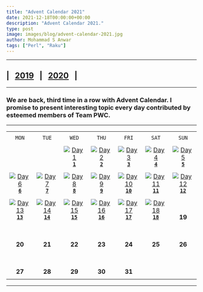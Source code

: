 ```yaml
---
title: "Advent Calendar 2021"
date: 2021-12-18T00:00:00+00:00
description: "Advent Calendar 2021."
type: post
image: images/blog/advent-calendar-2021.jpg
author: Mohammad S Anwar
tags: ["Perl", "Raku"]
---
```

***

## | &nbsp; [**2019**](/blog/advent-calendar-2019) &nbsp; | &nbsp; [**2020**](/blog/advent-calendar-2020) &nbsp; |

***

### We are back, third time in a row with **Advent Calendar**. I promise to present interesting topic every day contributed by esteemed members of **Team PWC**.

***

| | | | | | | |
| :---: | :---: | :---: | :---: | :---: | :---: | :---: |
| | | | | | | |
| `MON`<br> |  `TUE`<br> | `WED`<br> |  `THU`<br>| `FRI`<br>|  `SAT`<br> |  `SUN`<br> |
| | | | | | | |
| <br><br><br>             | <br><br><br> |   [![Day 1](/images/blog/2021-12-01-thumbnail.jpg "Palindrome Number by Abigail")](/blog/advent-calendar-2021-12-01)<br>[**`1`**](/blog/advent-calendar-2021-12-01)          | [![Day 2](/images/blog/2021-12-02-thumbnail.jpg "Edit Distance by Dave Jacoby")](/blog/advent-calendar-2021-12-02)<br>[**`2`**](/blog/advent-calendar-2021-12-02)  | [![Day 3](/images/blog/2021-12-03-thumbnail.jpg "Caesar Cipher by Arne Sommer")](/blog/advent-calendar-2021-12-03)<br>[**`3`**](/blog/advent-calendar-2021-12-03)      | [![Day 4](/images/blog/2021-12-04-thumbnail.jpg "Triangle Sum by Flavio Poletti")](/blog/advent-calendar-2021-12-04)<br>[**`4`**](/blog/advent-calendar-2021-12-04)      | [![Day 5](/images/blog/2021-12-05-thumbnail.jpg "Pack a Spiral by Simon Green")](/blog/advent-calendar-2021-12-05)<br>[**`5`**](/blog/advent-calendar-2021-12-05)      |
| | | | | | | |
| [![Day 6](/images/blog/2021-12-06-thumbnail.jpg "Hash-counting String by Aaron Smith")](/blog/advent-calendar-2021-12-06)<br>[**`6`**](/blog/advent-calendar-2021-12-06)<br>       | [![Day 7](/images/blog/2021-12-07-thumbnail.jpg "Self-descriptive Numbers by James Smith")](/blog/advent-calendar-2021-12-07)<br>[**`7`**](/blog/advent-calendar-2021-12-07)        | [![Day 8](/images/blog/2021-12-08-thumbnail.jpg "Canonical Path by Colin Crain")](/blog/advent-calendar-2021-12-08)<br>[**`8`**](/blog/advent-calendar-2021-12-08)      | [![Day 9](/images/blog/2021-12-09-thumbnail.jpg "Next Palindrome Number by Laurent Rosenfeld")](/blog/advent-calendar-2021-12-09)<br>[**`9`**](/blog/advent-calendar-2021-12-09)   | [![Day 10](/images/blog/2021-12-10-thumbnail.jpg "Clock Angle by Roger Bell_West")](/blog/advent-calendar-2021-12-10)<br>[**`10`**](/blog/advent-calendar-2021-12-10)  |  [![Day 11](/images/blog/2021-12-11-thumbnail.jpg "Average of Stream by Adam Russell")](/blog/advent-calendar-2021-12-11)<br>[**`11`**](/blog/advent-calendar-2021-12-11)         | [![Day 12](/images/blog/2021-12-12-thumbnail.jpg "Square Points by Cheok-Yin Fung")](/blog/advent-calendar-2021-12-12)<br>[**`12`**](/blog/advent-calendar-2021-12-12)      |
| | | | | | | |
| [![Day 13](/images/blog/2021-12-13-thumbnail.jpg "Pythagorean Triples by W. Luis Mochan")](/blog/advent-calendar-2021-12-13)<br>[**`13`**](/blog/advent-calendar-2021-12-13)<br>   | [![Day 14](/images/blog/2021-12-14-thumbnail.jpg "Minesweeper Game by Luca Ferrari")](/blog/advent-calendar-2021-12-14)<br>[**`14`**](/blog/advent-calendar-2021-12-14)  | [![Day 15](/images/blog/2021-12-15-thumbnail.jpg "Spiral Matrix by Lubos Kolouch")](/blog/advent-calendar-2021-12-15)<br>[**`15`**](/blog/advent-calendar-2021-12-15)    | [![Day 16](/images/blog/2021-12-16-thumbnail.jpg "Bell Numbers by Jaldhar H. Vyas")](/blog/advent-calendar-2021-12-16)<br>[**`16`**](/blog/advent-calendar-2021-12-16)  |  [![Day 17](/images/blog/2021-12-17-thumbnail.jpg "Magical Matrix by Walt Mankowski")](/blog/advent-calendar-2021-12-17)<br>[**`17`**](/blog/advent-calendar-2021-12-17) | [![Day 18](/images/blog/2021-12-18-thumbnail.jpg "Isomorphic Strings by Andrew Shitov")](/blog/advent-calendar-2021-12-18)<br>[**`18`**](/blog/advent-calendar-2021-12-18)  | <br><br>**19**<br>                 |
| | | | | | | |
| <br><br>**20**<br>       | <br><br>**21**<br>             | <br><br>**22**<br>             | <br><br>**23**<br>                   | <br><br>**24**<br>                 | <br><br>**25**<br>                   | <br><br>**26**<br>                 |
| | | | | | | |
| <br><br>**27**<br>       | <br><br>**28**<br>             | <br><br>**29**<br>             | <br><br>**30**<br>                   | <br><br>**31**<br>                   |                    |                    |
| | | | | | | |

***
